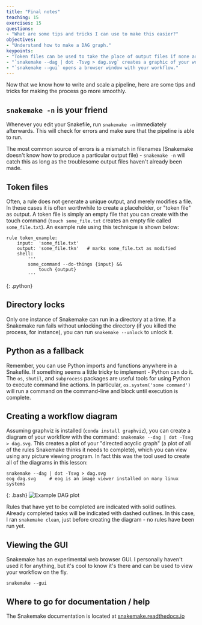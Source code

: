 ```yaml
---
title: "Final notes"
teaching: 15
exercises: 15
questions:
- "What are some tips and tricks I can use to make this easier?"
objectives:
- "Understand how to make a DAG graph."
keypoints:
- "Token files can be used to take the place of output files if none are created."
- "`snakemake --dag | dot -Tsvg > dag.svg` creates a graphic of your workflow."
- "`snakemake --gui` opens a browser window with your workflow."
---
```


Now that we know how to write and scale a pipeline, 
here are some tips and tricks for making the process go more smoothly.

## `snakemake -n` is your friend

Whenever you edit your Snakefile, run `snakemake -n` immediately afterwards.
This will check for errors and make sure that the pipeline is able to run.

The most common source of errors is a mismatch in filenames
(Snakemake doesn't know how to produce a particular output file) -
`snakemake -n` will catch this as long as the troublesome output files haven't already been made.

## Token files

Often, a rule does not generate a unique output, and merely modifies a file.
In these cases it is often worthwhile to create a placeholder, or "token file" as output.
A token file is simply an empty file that you can create with the touch command 
(`touch some_file.txt` creates an empty file called `some_file.txt`).
An example rule using this technique is shown below:

```
rule token_example:
    input:  'some_file.txt'
    output: 'some_file.tkn'   # marks some_file.txt as modified
    shell:
        '''
        some_command --do-things {input} &&
            touch {output}
        '''
```
{: .python}

## Directory locks

Only one instance of Snakemake can run in a directory at a time.
If a Snakemake run fails without unlocking the directory 
(if you killed the process, for instance), you can run
`snakemake --unlock` to unlock it.

## Python as a fallback

Remember, you can use Python imports and functions anywhere in a Snakefile.
If something seems a little tricky to implement - Python can do it.
The `os`, `shutil`, and `subprocess` packages are useful tools for using Python
to execute command line actions.
In particular, `os.system('some command')` will run a command on the command-line
and block until execution is complete.

## Creating a workflow diagram

Assuming graphviz is installed (`conda install graphviz`),
you can create a diagram of your workflow with the command:
`snakemake --dag | dot -Tsvg > dag.svg`.
This creates a plot of your "directed acyclic graph" 
(a plot of all of the rules Snakemake thinks it needs to complete),
which you can view using any picture viewing program.
In fact this was the tool used to create all of the diagrams in this lesson:

```
snakemake --dag | dot -Tsvg > dag.svg
eog dag.svg     # eog is an image viewer installed on many linux systems
```
{: .bash}
![Example DAG plot](../fig/05-final-dag.svg)

Rules that have yet to be completed are indicated with solid outlines.
Already completed tasks will be indicated with dashed outlines.
In this case, I ran `snakemake clean`, just before creating the diagram - 
no rules have been run yet.

## Viewing the GUI

Snakemake has an experimental web browser GUI.
I personally haven't used it for anything, 
but it's cool to know it's there and can be used to view your workflow on the fly.

`snakemake --gui`

## Where to go for documentation / help

The Snakemake documentation is located at 
[snakemake.readthedocs.io](http://snakemake.readthedocs.io)
